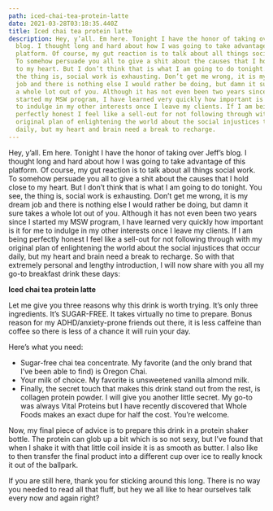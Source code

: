 ```yaml
---
path: iced-chai-tea-protein-latte
date: 2021-03-28T03:18:35.440Z
title: Iced chai tea protein latte
description: Hey, y’all. Em here. Tonight I have the honor of taking over Jeff’s
  blog. I thought long and hard about how I was going to take advantage of this
  platform. Of course, my gut reaction is to talk about all things social work.
  To somehow persuade you all to give a shit about the causes that I hold close
  to my heart. But I don’t think that is what I am going to do tonight. You see,
  the thing is, social work is exhausting. Don’t get me wrong, it is my dream
  job and there is nothing else I would rather be doing, but damn it sure takes
  a whole lot out of you. Although it has not even been two years since I
  started my MSW program, I have learned very quickly how important is it for me
  to indulge in my other interests once I leave my clients. If I am being
  perfectly honest I feel like a sell-out for not following through with my
  original plan of enlightening the world about the social injustices that occur
  daily, but my heart and brain need a break to recharge.
---
```

Hey, y’all. Em here. Tonight I have the honor of taking over Jeff’s blog. I thought long and hard about how I was going to take advantage of this platform. Of course, my gut reaction is to talk about all things social work. To somehow persuade you all to give a shit about the causes that I hold close to my heart. But I don’t think that is what I am going to do tonight. You see, the thing is, social work is exhausting. Don’t get me wrong, it is my dream job and there is nothing else I would rather be doing, but damn it sure takes a whole lot out of you. Although it has not even been two years since I started my MSW program, I have learned very quickly how important is it for me to indulge in my other interests once I leave my clients. If I am being perfectly honest I feel like a sell-out for not following through with my original plan of enlightening the world about the social injustices that occur daily, but my heart and brain need a break to recharge. So with that extremely personal and lengthy introduction, I will now share with you all my go-to breakfast drink these days:

**Iced chai tea protein latte**

Let me give you three reasons why this drink is worth trying. It’s only three ingredients. It’s SUGAR-FREE. It takes virtually no time to prepare. Bonus reason for my ADHD/anxiety-prone friends out there, it is less caffeine than coffee so there is less of a chance it will ruin your day. 

Here’s what you need:

* Sugar-free chai tea concentrate. My favorite (and the only brand that I’ve been able to find) is Oregon Chai. 
* Your milk of choice. My favorite is unsweetened vanilla almond milk.
* Finally, the secret touch that makes this drink stand out from the rest, is collagen protein powder. I will give you another little secret. My go-to was always Vital Proteins but I have recently discovered that Whole Foods makes an exact dupe for half the cost. You’re welcome.

Now, my final piece of advice is to prepare this drink in a protein shaker bottle. The protein can glob up a bit which is so not sexy, but I’ve found that when I shake it with that little coil inside it is as smooth as butter. I also like to then transfer the final product into a different cup over ice to really knock it out of the ballpark. 

If you are still here, thank you for sticking around this long. There is no way you needed to read all that fluff, but hey we all like to hear ourselves talk every now and again right?
